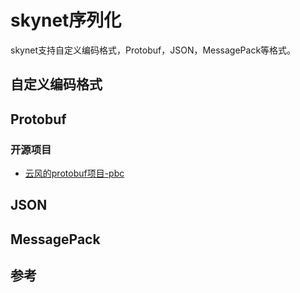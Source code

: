 # skynet序列化

skynet支持自定义编码格式，Protobuf，JSON，MessagePack等格式。



## 自定义编码格式





## Protobuf

### 开源项目

- [云风的protobuf项目-pbc](https://github.com/cloudwu/pbc)





## JSON





## MessagePack





## 参考

